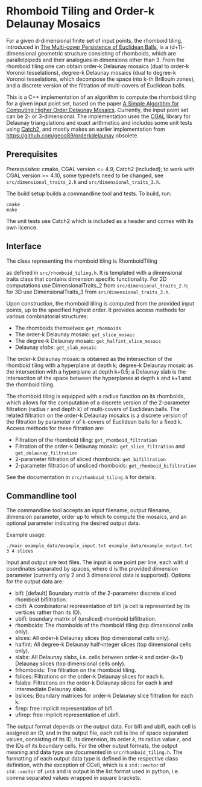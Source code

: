 # Rhomboid Tiling and Order-k Delaunay Mosaics

For a given d-dimensional finite set of input points, the rhomboid tiling,
introduced in [The Multi-cover Persistence of Euclidean
Balls](http://pub.ist.ac.at/~edels/Papers/2018-P-01-MultiCover.pdf),
is a (d+1)-dimensional geometric structure consisting of rhomboids, which
are parallelpipeds and their analogues in dimensions other than 3.
From the rhomboid tiling one can obtain order-k Delaunay mosaics (dual to
order-k Voronoi tesselations), degree-k Delaunay mosaics (dual to degree-k
Voronoi tesselations, which decompose the space into k-th Brillouin zones),
and a discrete version of the filtration of multi-covers of Euclidean balls.

This is a C++ implementation of an algorithm to compute the rhomboid tiling
for a given input point set, based on the paper 
[A Simple Algorithm for Computing Higher Order Delaunay
Mosaics](http://pub.ist.ac.at/~edels/Papers/2020-P-01-SimpleAlgorithm.pdf).
Currently, the input point set can be 2- or 3-dimensional.
The implementation uses the [CGAL](https://www.cgal.org/)
library for Delaunay triangulations and exact arithmetics and includes
some unit tests using [Catch2](https://github.com/catchorg/Catch2),
and mostly makes an earlier implementation from 
https://github.com/geoo89/orderkdelaunay obsolete.


## Prerequisites

_Prerequisites:_ cmake, CGAL version <= 4.9, Catch2 (included);
to work with CGAL version >= 4.10, some typedefs need to be changed,
see `src/dimensional_traits_2.h` and `src/dimensional_traits_3.h`.

The build setup builds a commandline tool and tests. To build, run:
```
cmake .
make
```

The unit tests use Catch2 which is included as a header and comes
with its own licence.


## Interface

The class representing the rhomboid tiling is RhomboidTiling<Dt> as defined in
`src/rhomboid_tiling.h`. It is templated with a dimensional traits class that
contains dimension specific functionality. For 2D computations use 
DimensionalTraits_2 from `src/dimensional_traits_2.h`; for 3D use
DimensionalTraits_3 from `src/dimensional_traits_3.h`.

Upon construction, the rhomboid tiling is computed from the provided input
points, up to the specified highest order. It provides access methods
for various combinatorial structures:

- The rhomboids themselves: `get_rhomboids`
- The order-k Delaunay mosaic: `get_slice_mosaic`
- The degree-k Delaunay mosaic: `get_halfint_slice_mosaic`
- Delaunay _slabs_: `get_slab_mosaic`

The order-k Delaunay mosaic is obtained as the intersection of the rhomboid
tiling with a hyperplane at depth k; degree-k Delaunay mosaic as the
intersection with a hyperplane at depth k+0.5; a Delaunay slab is the
intersection of the space between the hyperplanes at depth k and k+1 and
the rhomboid tiling.

The rhomboid tiling is equipped with a radius function on its rhomboids,
which allows for the computation of a discrete version of the 2-parameter
filtration (radius r and depth k) of multi-covers of Euclidean balls.
The related filtration on the order-k Delaunay mosaics is a discrete version
of the filtration by parameter r of k-covers of Euclidean balls for a fixed k.
Access methods for these filtration are:

- Filtration of the rhomboid tiling: `get_rhomboid_filtration`
- Filtration of the order-k Delaunay mosaic: `get_slice_filtration` and `get_delaunay_filtration`
- 2-parameter filtration of sliced rhomboids: `get_bifiltration`
- 2-parameter filtration of unsliced rhomboids: `get_rhomboid_bifiltration`

See the documentation in `src/rhomboid_tiling.h` for details.


## Commandline tool

The commandline tool accepts an input filename, output filename, dimension
parameter, order up to which to compute the mosaics, and an optional parameter
indicating the desired output data.

Example usage:
```
./main example_data/example_input.txt example_data/example_output.txt 3 4 slices
```
Input and output are text files. The input is one point per line,
each with d coordinates separated by spaces, where d is the provided dimension
parameter (currently only 2 and 3 dimensional data is supported).
Options for the output data are:

- bifi: [default] Boundary matrix of the 2-parameter discrete sliced rhomboid bifiltration.
- cbifi: A combinatorial representation of bifi (a cell is represented by its vertices rather than its ID).
- ubifi: boundary matrix of (unsliced) rhomboid bifiltration.
- rhomboids: The rhomboids of the rhomboid tiling (top dimensional cells only).
- slices: All order-k Delaunay slices (top dimensional cells only).
- halfint: All degree-k Delaunay half-integer slices (top dimensional cells only).
- slabs: All Delaunay slabs, i.e. cells between order-k and order-(k+1) Delaunay slices (top dimensional cells only).
- frhomboids: The filtration on the rhomboid tiling.
- fslices: Filtrations on the order-k Delaunay slices for each k.
- fslabs: Filtrations on the order-k Delaunay slices for each k and intermediate Delaunay slabs.
- bslices: Boundary matrices for order-k Delaunay slice filtration for each k.
- firep: free implicit representation of bifi.
- ufirep: free implicit representation of ubifi.

The output format depends on the output data. For bifi and ubifi, each cell is
assigned an ID, and in the output file, each cell is line of space separated
values, consisting of its ID, its dimension, its order *k*, its radius value
*r*, and the IDs of its boundary cells.
For the other output formats, the output meaning and data type
are documented in `src/rhomboid_tiling.h`. The formatting of each output data
type is defined in the respective class definition, with the exception of
CCell, which is a `std::vector` of `std::vector` of `int`s and is output in 
the list format used in python, i.e. comma separated values wrapped in square
brackets.
